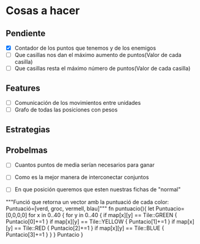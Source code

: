 # Cosas a hacer
## Pendiente
- [X] Contador de los puntos que tenemos y de los enemigos
- [ ] Que casillas nos dan el máximo aumento de puntos(Valor de cada casilla)
- [ ] Que casillas resta el máximo número de puntos(Valor de cada casilla)

## Features
- [ ] Comunicación de los movimientos entre unidades
- [ ] Grafo de todas las posiciones con pesos
## Estrategias
## Probelmas
- [ ] Cuantos puntos de media serían necesarios para ganar
- [ ] Como es la mejor manera de interconectar conjuntos
- [ ] En que posición queremos que esten nuestras fichas de "normal"


"""Funció que retorna un vector amb la puntuació de cada color:
Puntuació=[verd, groc, vermell, blau]"""
fn puntuacio(){
    let Puntuacio=[0,0,0,0]
    for x in 0..40 {
        for y in 0..40 {
            if map[x][y] == Tile::GREEN {
                Puntacio[0]+=1
              }
            if map[x][y] == Tile::YELLOW {
                Puntacio[1]+=1
              }
            if map[x][y] == Tile::RED {
                Puntacio[2]+=1
              }
            if map[x][y] == Tile::BLUE {
                Puntacio[3]+=1
              }
            }
        }
    Puntacio
}
